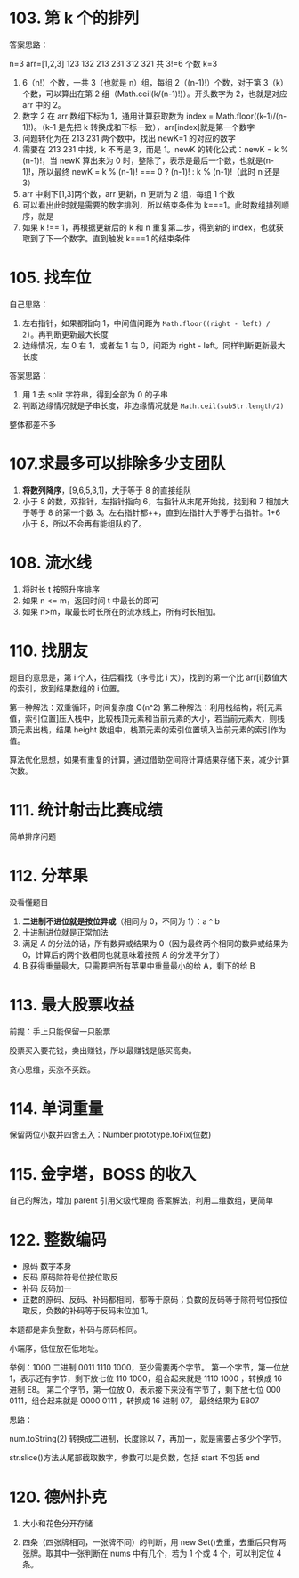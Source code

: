 # 103. 第 k 个的排列

答案思路：

n=3
arr=[1,2,3]
123 132 213 231 312 321 共 3!=6 个数
k=3

1. 6（n!）个数，一共 3（也就是 n）组，每组 2（(n-1)!）个数，对于第 3（k）个数，可以算出在第 2 组（Math.ceil(k/(n-1)!)）。开头数字为 2，也就是对应 arr 中的 2。
2. 数字 2 在 arr 数组下标为 1，通用计算获取数为 index = Math.floor((k-1)/(n-1)!)。（k-1 是先把 k 转换成和下标一致），arr[index]就是第一个数字
3. 问题转化为在 213 231 两个数中，找出 newK=1 的对应的数字
4. 需要在 213 231 中找，k 不再是 3，而是 1。newK 的转化公式：newK = k % (n-1)!，当 newK 算出来为 0 时，整除了，表示是最后一个数，也就是(n-1)!，所以最终 newK = k % (n-1)! === 0 ? (n-1)! : k % (n-1)!（此时 n 还是 3）
5. arr 中剩下[1,3]两个数，arr 更新，n 更新为 2 组，每组 1 个数
6. 可以看出此时就是需要的数字排列，所以结束条件为 k===1。此时数组排列顺序，就是
7. 如果 k !== 1，再根据更新后的 k 和 n 重复第二步，得到新的 index，也就获取到了下一个数字。直到触发 k===1 的结束条件

# 105. 找车位

自己思路：

1. 左右指针，如果都指向 1，中间值间距为 `Math.floor((right - left) / 2)`。再判断更新最大长度
2. 边缘情况，左 0 右 1，或者左 1 右 0，间距为 right - left。同样判断更新最大长度

答案思路：

1. 用 1 去 split 字符串，得到全部为 0 的子串
2. 判断边缘情况就是子串长度，非边缘情况就是 `Math.ceil(subStr.length/2)`

整体都差不多

# 107.求最多可以排除多少支团队

1. **将数列降序**，[9,6,5,3,1]，大于等于 8 的直接组队
2. 小于 8 的数，双指针，左指针指向 6，右指针从末尾开始找，找到和 7 相加大于等于 8 的第一个数 3。左右指针都++，直到左指针大于等于右指针。1+6 小于 8，所以不会再有能组队的了。

# 108. 流水线

1. 将时长 t 按照升序排序
1. 如果 n <= m，返回时间 t 中最长的即可
1. 如果 n>m，取最长时长所在的流水线上，所有时长相加。

# 110. 找朋友

题目的意思是，第 i 个人，往后看找（序号比 i 大），找到的第一个比 arr[i]数值大的索引，放到结果数组的 i 位置。

第一种解法：双重循环，时间复杂度 O(n^2)
第二种解法：利用栈结构，将[元素值，索引位置]压入栈中，比较栈顶元素和当前元素的大小，若当前元素大，则栈顶元素出栈，结果 height 数组中，栈顶元素的索引位置填入当前元素的索引作为值。

算法优化思想，如果有重复的计算，通过借助空间将计算结果存储下来，减少计算次数。

# 111. 统计射击比赛成绩

简单排序问题

# 112. 分苹果

没看懂题目

1. **二进制不进位就是按位异或**（相同为 0，不同为 1）：a ^ b
2. 十进制进位就是正常加法
3. 满足 A 的分法的话，所有数异或结果为 0（因为最终两个相同的数异或结果为 0，计算后的两个数相同也就意味着按照 A 的分发平分了）
4. B 获得重量最大，只需要把所有苹果中重量最小的给 A，剩下的给 B

# 113. 最大股票收益

前提：手上只能保留一只股票

股票买入要花钱，卖出赚钱，所以最赚钱是低买高卖。

贪心思维，买涨不买跌。

# 114. 单词重量

保留两位小数并四舍五入：Number.prototype.toFix(位数)

# 115. 金字塔，BOSS 的收入

自己的解法，增加 parent 引用父级代理商
答案解法，利用二维数组，更简单

# 122. 整数编码

- 原码 数字本身
- 反码 原码除符号位按位取反
- 补码 反码加一
- 正数的原码、反码、补码都相同，都等于原码；负数的反码等于除符号位按位取反，负数的补码等于反码末位加 1。

本题都是非负整数，补码与原码相同。

小端序，低位放在低地址。

举例：1000
二进制 0011 1110 1000，至少需要两个字节。
第一个字节，第一位放 1，表示还有字节，剩下放七位 110 1000，组合起来就是 1110 1000 ，转换成 16 进制 E8。
第二个字节，第一位放 0，表示接下来没有字节了，剩下放七位 000 0111，组合起来就是 0000 0111 ，转换成 16 进制 07。
最终结果为 E807

思路：

num.toString(2) 转换成二进制，长度除以 7，再加一，就是需要占多少个字节。

str.slice()方法从尾部截取数字，参数可以是负数，包括 start 不包括 end

# 120. 德州扑克

1. 大小和花色分开存储

2. 四条（四张牌相同，一张牌不同）的判断，用 new Set()去重，去重后只有两张牌。取其中一张判断在 nums 中有几个，若为 1 个或 4 个，可以判定位 4 条。
